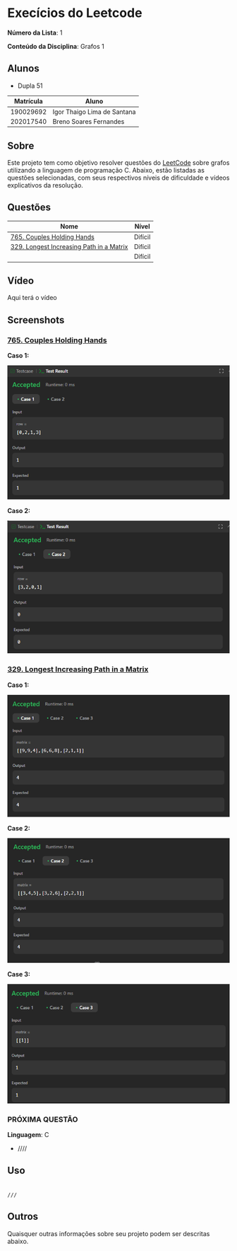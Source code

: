 # Execícios do Leetcode

**Número da Lista**: 1<br>

**Conteúdo da Disciplina**: Grafos 1<br>

## Alunos

- Dupla 51

| Matrícula | Aluno                             |
| --------- | --------------------------------- |
| 190029692 | Igor Thaigo Lima de Santana |
| 202017540 | Breno Soares Fernandes      |

## Sobre

Este projeto tem como objetivo resolver questões do [LeetCode](https://leetcode.com/problemset/?search=graph&page=1&sorting=W3t9XQ%3D%3D) sobre grafos utilizando a linguagem de programação C. Abaixo, estão listadas as questões selecionadas, com seus respectivos níveis de dificuldade e vídeos explicativos da resolução.

## Questões

| Nome                                                                                                                                                  | Nível   |
| ----------------------------------------------------------------------------------------------------------------------------------------------------- | ------- |
| [765. Couples Holding Hands](https://leetcode.com/problems/couples-holding-hands/description/) | Difícil |
| [329. Longest Increasing Path in a Matrix](https://leetcode.com/problems/) | Difícil |
| []()                   | Difícil |

## Vídeo

 Aqui terá o vídeo[]()

## Screenshots

### [765. Couples Holding Hands](https://leetcode.com/problems/couples-holding-hands/description/) 

 **Caso 1:**

![](assets/Case1_chh.png)


 **Caso 2:**

![](assets/Case2_chh.png)

### [329. Longest Increasing Path in a Matrix](https://leetcode.com/problems/)

**Caso 1:**

![](assets/Case1_lip.png)

**Case 2:**

![](assets/Case2_lip.png)

**Case 3:**

![](assets/Case3_lip.png)

### PRÓXIMA QUESTÃO


**Linguagem**: C <br>

- ////

## Uso

```

///

```

## Outros

Quaisquer outras informações sobre seu projeto podem ser descritas abaixo.
